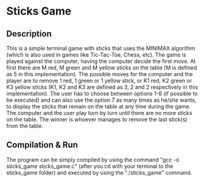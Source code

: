 # Sticks Game

## Description
This is a simple terminal game with sticks that uses the MINIMAX algorithm (which is also used in games like Tic-Tac-Toe, Chess, etc).
The game is played against the computer, having the computer decide the first move.
At first there are M red, M green and M yellow sticks on the table (M is defined as 5 in this implementation).
The possible moves for the computer and the player are to remove 1 red, 1 green or 1 yellow stick, or K1 red, K2 green or K3 yellow sticks (K1, K2 and K3 are defined as 3, 2 and 2 respectively in this implementation).
The user has to choose between options 1-6 (if possible to be executed) and can also use the option 7 as many times as he/she wants, to display the sticks that remain on the table at any time during the game.
The computer and the user play turn by turn until there are no more sticks on the table.
The winner is whoever manages to remove the last stick(s) from the table.

## Compilation & Run
The program can be simply compiled by using the command "gcc -o sticks_game sticks_game.c" (after you cd with your terminal to the sticks_game folder) and executed by using the "./sticks_game" command.
